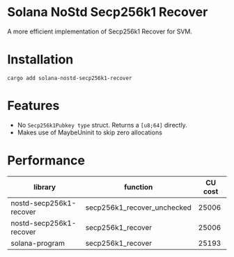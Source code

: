 # Solana NoStd Secp256k1 Recover

A more efficient implementation of Secp256k1 Recover for SVM.

# Installation

```cargo add solana-nostd-secp256k1-recover```

# Features

- No `Secp256k1Pubkey type` struct. Returns a `[u8;64]` directly.
- Makes use of MaybeUninit to skip zero allocations

# Performance

| library                   | function                    | CU cost |
|---------------------------|-----------------------------|---------|
| nostd-secp256k1-recover   | secp256k1_recover_unchecked | 25006   |
| nostd-secp256k1-recover   | secp256k1_recover           | 25006   |
| solana-program            | secp256k1_recover           | 25193   |
